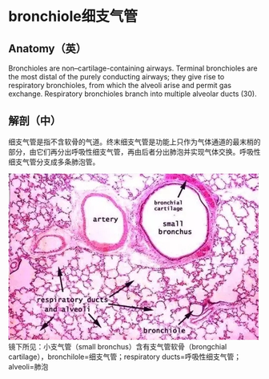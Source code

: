 # bronchiole细支气管
## Anatomy（英）
Bronchioles are non–cartilage-containing airways. Terminal bronchioles are the most distal of the purely conducting airways; they give rise to respiratory bronchioles, from which the alveoli arise and permit gas exchange. Respiratory bronchioles branch into multiple alveolar ducts (30).
## 解剖（中）
细支气管是指不含软骨的气道。终末细支气管是功能上只作为气体通道的最末梢的部分，由它们再分出呼吸性细支气管，再由后者分出肺泡并实现气体交换。呼吸性细支气管分支成多条肺泡管。

![](./_image/2017-05-03-17-49-54.jpg)
镜下所见：小支气管（small bronchus）含有支气管软骨（brongchial cartilage），bronchilole=细支气管；respiratory ducts=呼吸性细支气管；alveoli=肺泡